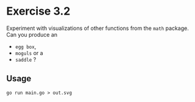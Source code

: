 # Exercise 3.2

Experiment with visualizations of other functions from the `math` package.
Can you produce an

- `egg box`,
- `moguls` or a
- `saddle` ?

## Usage

```shell
go run main.go > out.svg
```
